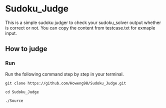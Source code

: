 # Sudoku_Judge
This is a simple sudoku judger to check your sudoku_solver output whether is correct or not. You can copy the content from testcase.txt for exmaple input.

## How to judge

### Run
Run the following command step by step in your terminal.

```
git clone https://github.com/Howeng98/Sudoku_Judge.git
```

```
cd Sudoku_Judge
```

```
./Source
```
